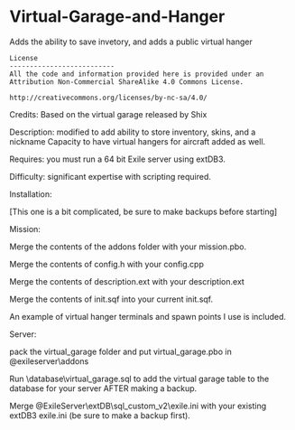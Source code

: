 # Virtual-Garage-and-Hanger
Adds the ability to save invetory, and adds a public virtual hanger


             
	License
	--------------------------
	All the code and information provided here is provided under an Attribution Non-Commercial ShareAlike 4.0 Commons License.

	http://creativecommons.org/licenses/by-nc-sa/4.0/
	
Credits: Based on the virtual garage released by Shix

Description: modified to add ability to store inventory, skins, and a nickname
             Capacity to have virtual hangers for aircraft added as well.
	     
Requires: you must run a 64 bit Exile server using extDB3.

Difficulty: significant expertise with scripting required.

Installation:

[This one is a bit complicated, be sure to make backups before starting]

Mission:

Merge the contents of the addons folder with your mission.pbo.

Merge the contents of config.h with your config.cpp

Merge the contents of description.ext with your description.ext

Merge the contents of init.sqf into your current init.sqf.

An example of virtual hanger terminals and spawn points I use is included.

Server:

pack the virtual_garage folder and put virtual_garage.pbo in @exileserver\addons

Run \database\virtual_garage.sql to add the virtual garage table to the database for your server AFTER making a backup.

Merge @ExileServer\extDB\sql_custom_v2\exile.ini with your existing extDB3 exile.ini (be sure to make a backup first).


  
  
          

